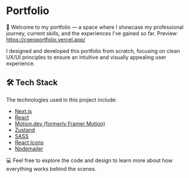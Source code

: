 # Portfolio

🎉 Welcome to my portfolio — a space where I showcase my professional journey, current skills, and the experiences I’ve gained so far.
Preview: https://cgeoportfolio.vercel.app/

I designed and developed this portfolio from scratch, focusing on clean UX/UI principles to ensure an intuitive and visually appealing user experience.

## 🛠️ Tech Stack

The technologies used in this project include:

- [Next.js](https://nextjs.org/)
- [React](https://reactjs.org/)
- [Motion.dev (formerly Framer Motion)](https://motion.dev/)
- [Zustand](https://zustand-demo.pmnd.rs/)
- [SASS](https://sass-lang.com/)
- [React Icons](https://react-icons.github.io/react-icons/)
- [Nodemailer](https://nodemailer.com/)

💻 Feel free to explore the code and design to learn more about how everything works behind the scenes.

